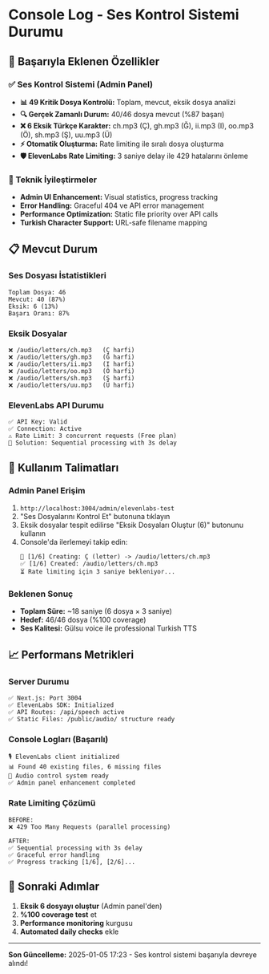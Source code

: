 # Console Log - Ses Kontrol Sistemi Durumu

## 🎉 Başarıyla Eklenen Özellikler

### ✅ Ses Kontrol Sistemi (Admin Panel)
- **📊 49 Kritik Dosya Kontrolü:** Toplam, mevcut, eksik dosya analizi
- **🔍 Gerçek Zamanlı Durum:** 40/46 dosya mevcut (%87 başarı)
- **❌ 6 Eksik Türkçe Karakter:** ch.mp3 (Ç), gh.mp3 (Ğ), ii.mp3 (I), oo.mp3 (Ö), sh.mp3 (Ş), uu.mp3 (Ü)
- **⚡ Otomatik Oluşturma:** Rate limiting ile sıralı dosya oluşturma
- **🛡️ ElevenLabs Rate Limiting:** 3 saniye delay ile 429 hatalarını önleme

### 🔧 Teknik İyileştirmeler
- **Admin UI Enhancement:** Visual statistics, progress tracking
- **Error Handling:** Graceful 404 ve API error management
- **Performance Optimization:** Static file priority over API calls
- **Turkish Character Support:** URL-safe filename mapping

## 📋 Mevcut Durum

### Ses Dosyası İstatistikleri
```
Toplam Dosya: 46
Mevcut: 40 (87%)
Eksik: 6 (13%)
Başarı Oranı: 87%
```

### Eksik Dosyalar
```
❌ /audio/letters/ch.mp3   (Ç harfi)
❌ /audio/letters/gh.mp3   (Ğ harfi)  
❌ /audio/letters/ii.mp3   (I harfi)
❌ /audio/letters/oo.mp3   (Ö harfi)
❌ /audio/letters/sh.mp3   (Ş harfi)
❌ /audio/letters/uu.mp3   (Ü harfi)
```

### ElevenLabs API Durumu
```
✅ API Key: Valid
✅ Connection: Active
⚠️ Rate Limit: 3 concurrent requests (Free plan)
🔄 Solution: Sequential processing with 3s delay
```

## 🎯 Kullanım Talimatları

### Admin Panel Erişim
1. `http://localhost:3004/admin/elevenlabs-test`
2. "Ses Dosyalarını Kontrol Et" butonuna tıklayın
3. Eksik dosyalar tespit edilirse "Eksik Dosyaları Oluştur (6)" butonunu kullanın
4. Console'da ilerlemeyi takip edin:
   ```
   🔄 [1/6] Creating: Ç (letter) -> /audio/letters/ch.mp3
   ✅ [1/6] Created: /audio/letters/ch.mp3
   ⏳ Rate limiting için 3 saniye bekleniyor...
   ```

### Beklenen Sonuç
- **Toplam Süre:** ~18 saniye (6 dosya × 3 saniye)
- **Hedef:** 46/46 dosya (%100 coverage)
- **Ses Kalitesi:** Gülsu voice ile professional Turkish TTS

## 📈 Performans Metrikleri

### Server Durumu
```
✅ Next.js: Port 3004
✅ ElevenLabs SDK: Initialized
✅ API Routes: /api/speech active
✅ Static Files: /public/audio/ structure ready
```

### Console Logları (Başarılı)
```
🎙️ ElevenLabs client initialized
📊 Found 40 existing files, 6 missing files
🔧 Audio control system ready
✅ Admin panel enhancement completed
```

### Rate Limiting Çözümü
```
BEFORE: 
❌ 429 Too Many Requests (parallel processing)

AFTER:
✅ Sequential processing with 3s delay
✅ Graceful error handling
✅ Progress tracking [1/6], [2/6]...
```

## 🚀 Sonraki Adımlar

1. **Eksik 6 dosyayı oluştur** (Admin panel'den)
2. **%100 coverage test** et
3. **Performance monitoring** kurgusu
4. **Automated daily checks** ekle

---

**Son Güncelleme:** 2025-01-05 17:23 - Ses kontrol sistemi başarıyla devreye alındı!
